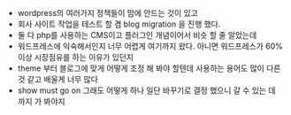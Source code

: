 
* wordpress의 여러가지 정책들이 맘에 안드는 것이 있고
* 회사 사이트 작업을 테스트 할 겸 blog migration 을 진행 했다.
* 둘 다 php를 사용하는 CMS이고 플러그인 개념이어서 비슷 할 줄 알았는데 
* 워드프레스에 익숙해서인지 너무 어렵게 여기까지 왔다. 아니면 워드프레스가 60%이상 시장점유를 하는 이유가 있던지 
* theme 부터 블로그에 맞게 어떻게 조정 해 봐야 할텐데 사용하는 용어도 많이 다른 것 같고 배울게 너무 많다
* show must go on 그래도 어떻게 하나 일단 바꾸기로 결정 했으니 갈 수 있는 데 까지 가 봐야지  
